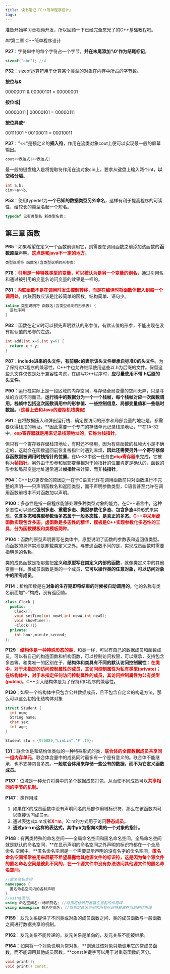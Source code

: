 ```yaml
---
title: 读书笔记『C++简单程序设计』
tags:
---
```


准备开始学习音视频开发，所以回顾一下已经完全忘光了的C++基础教程吧。



##第二章 C++简单程序设计

**P27**：字符串中的每个字符占一个字节，**并在末尾添加'\0'作为结尾标记**。

```c++
sizeof("abc"); //4
```

**P32**：sizeof运算符用于计算某个类型的对象在内存中所占的字节数。

**按位与&**

00000011 & 00000101 = 00000001

**按位或|**

00000011 | 00000101 = 00000111

**按位异或^**

00111001 ^ 00100011 = 00010011

**P37**："<<"是预定义的**插入符**，作用在流类对象cout上便可以实现最一般的屏幕输出。

```c++
cout<<表达式1<<表达式2
```

最一般的键盘输入是将提取符作用在流对象cin上，要求从键盘上输入两个int，**以空格分隔**。

```c++
int a,b;
cin>>a>>b;
```

**P53**：使用typedef为**一个已知的数据类型另外命名**，这样有利于提高程序的可读性，给较长的类型名起一个短名。

```c++
typedef 已有类型名 新类型名表；
```

## 第三章 函数

**P65**：如果希望在定义一个函数前调用它，则需要在调用函数之前添加该函数的**函数原型**声明。<font color="#dd0000">**这点是和java不一定的地方**</font>。

```c++
类型说明符 函数名(含类型说明的形参表)
```

**P78**：<font color="#dd0000">**引用是一种特殊类型的变量，可以被认为是另一个变量的别名，**</font>通过引用名和通过被引用的变量名访问变量的效果是一样的。

**P81**：<font color="#dd0000">**内联函数不是在调用时发生控制转移，而是在编译时将函数体嵌入到每一个调用处**</font>，内联函数应该是比较简单的函数，结构简单、语句少。

```c++
inline 类型说明符 函数名(含类型说明的形参表) {
  语句序列
}
```

**P82**：函数在定义时可以预先声明默认的形参值，有默认值的形参，不能出现在没有默认值的形参的左边。

```c++
int add(int x=5,int y=6) {
  return x + y;
}
```

**P87**：**include进来的头文件，有前缀c的表示该头文件继承自标准C的头文件**。为了保持对C程序的兼容性，C++中也允许继续使用这些以.h为后缀的文件。保留这些头文件仅仅是处于兼容性考虑，在编写C++程序时，**应尽量使用不带.h后缀的头文件。**

**P90**：运行栈实际上是一段区域的内存空间，与存储全局变量的空间无异，只是寻址的方式不同而已。**运行栈中的数据分为一个一个栈帧，每个栈帧对应一次函数调用，栈帧中包括这次函数调用中的形参值、一些控制信息、局部变量值和一些临时数据。**（<font color="#dd0000">**这看上去和Java的虚拟机栈类似**</font>)

**P91**：在将数据压入和弹出运行栈、确定要访问的形参和局部变量的地址是，都需要获得栈顶的地址，**因此需要一个专门的存储单元记录栈顶地址，**在1A-32中，<font color="#dd0000">**esp寄存器就是用来记录栈顶地址的，它称为栈指针**</font>。

但只有一个寄存器存储栈顶地址，有时还不够用，因为有些函数的栈帧大小是不确定的，这就会在函数返回前恢复栈指针时遇到麻烦，**因此还需要另外一个寄存器保存函数刚被调用时栈指针的位置**。在IA-32中这一任务由<font color="#dd0000">**ebp寄存器**</font>来完成，它被称为<font color="#dd0000">**帧指针**</font>。另外由于形参和局部变量相对于帧指针的位置肯定是确认的，函数的形参和局部变量地址通常通过**帧指针**来计算，而非**栈指针**。

**P94**：C++比C更安全的原因之一在于C语言允许在调用函数前只对函数进行不完整的声明——只声明函数名和返回类型，而不声明参数类型，C语言甚至允许在调用函数前根本不对函数加以声明。

**P100**：多态性是指一段程序能够处理多种类型对象的能力。在C++语言中，这种多态性可以通过**强制多态、重载多态、类型参数化多态、包含多态**4种形式来实现。**包含多态和类型参数话多态属于一般多态性，是真正的多态**。<font color="#dd0000">**C++中采用虚函数实现包含多态。虚函数是多态性的精华，模板是C++实现参数化多态性的工具，分为函数模板和类模板两种**</font>。

**P104**：函数的原型声明要写在类体中，原型说明了函数的参数表和返回值类型。而函数的具体实现是卸载类定义之外。与普通函数不同的是，实现成员函数时需要指明类的名称。

类的成员函数是指那些把**定义和原型写在类定义内部的函数**，就像类定义中的其他变量一样。类成员函数是类的一个成员，**它可以操作类的任意对象，可以访问对象中的所有成员**。

**P114**：析构函数是在**对象的生存期即将结束的时候被自动调用的**。他的名称有类名前面加“~”构成，没有返回值。

```c++
class Clock {
  public:
  	Clock();
  	void setTime(int newH,int newW,int newS);
  	void showTime();
  	~Clock(){}
  private:
  	int hour,minute,second;
};
```

**P129**：<font color="#dd0000">**结构体是一种特殊形态的类**</font>，和类一样，可以有自己的数据成员和函数成员，可以有自己的构造函数和析构函数，可以控制访问权限，可以继承，支持包含多态等。和类唯一的区别在于，**结构体和类具有不同的默认访问控制属性：**<font color="#dd0000">**在类中，对于未指定的访问控制属性的成员，其访问控制属性为私有类型(private)；在结构体中，对于未指定任何访问控制属性的成员，其访问控制属性为公有类型(public)**</font>。C++引入结构体是为了保持和C程序的兼容性。

**P130**：如果一个结构体中只包含公共数据成员，且不包含自定义的构造方法，那么可以这么初始化结构体对象

```c++
struct Student {
  int num;
  String name;
  char sex;
  int age;
}

Student stu = {970089,"LinLin",'F',19};
```

**131**：联合体是和结构体类似的一种特殊形式的类，<font color="#dd0000">**联合体的全部数据成员共享同一组内存单元**</font>，联合体变量中的成员同时最多有一个是有意义的。联合体不能继承，也不支持包含多态。**一般联合体用来存储一些公有的数据，而不为它定义函数成员。**

**P137**：位域是一种允许将类中的多个数据成员打包，从而使不同成员可以<font color="#dd0000">**共享相同的字节的机制。**</font>

**P147**：类作用域

1. 如果在X的成员函数中没有声明同名的局部作用域标识符，那么在该函数内可以直接访问成员m。
2. 通过表达式x.m或者<font color="#dd0000">**X::m**</font>。X::m的方式用于访问<font color="#dd0000">**静态成员**</font>。
3. **通过ptr->m这样的表达式，其中ptr为指向X类的一个对象的指针。**

**P148**：有两类特殊的命名空间——全局命名空间和匿名命名空间。全局命名空间就是默认的命名空间，**在显示声明的命名空间之外声明的标识符都在一个全局命名 空间中。**匿名命名空间是一个需要显示声明的没有名字的命名空间，<font color="#dd0000">**匿名命名空间常常被用来屏蔽不希望暴露给其他源文件的标识符，这是因为每个源文件的匿名命名空间是彼此不同的，在一个源文件中没有办法访问其他源文件的匿名命名空间。**</font>

```c++
//匿名命名空间
namespace {
  匿名命名空间内的各种声明
}
//using语句1
using 命名空间名::标识符名; //将指定标识符暴露在当前的作用域
using namespace 命名空间名; //将指定命名空间内所有标识符暴露在当前的作用域
```

**P159**：友元关系提供了不同类或对象的成员函数之间、类的成员函数与一般函数之间进行数据共享的机制。

**P162**：友元关系不能传递的，友元关系是单向的，友元关系不能被继承。

**P164**：如果将一个对象说明为常对象，**则通过该对象只能调用它的常成员函数，而不能调用其他成员函数。**const关键字可以用于对重载函数的区分。

```c++
void print();
void print() const;
```

